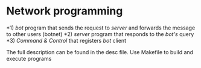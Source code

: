 # Network programming

*1) _bot_ program that sends the request to _server_ and forwards the  message to other users (botnet)
*2) _server_ program that responds to the _bot's_ query
*3) _Command & Control_ that registers _bot_ client

The full description can be found in the desc file. Use Makefile to build and execute programs
